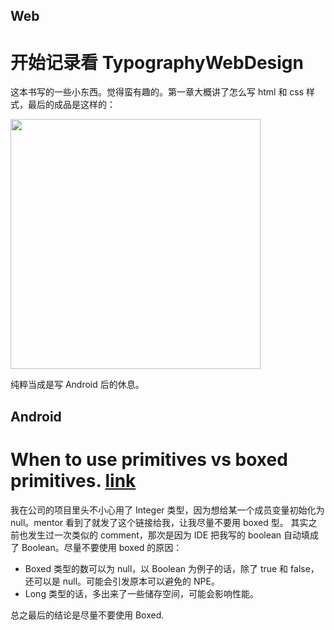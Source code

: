 ## Web
# 开始记录看 TypographyWebDesign 
这本书写的一些小东西。觉得蛮有趣的。第一章大概讲了怎么写 html 和 css 样式，最后的成品是这样的：


<img src="http://ww3.sinaimg.cn/large/9fbe0bc0jw1f2qr94jz2rj21kw10f0wj.jpg" width="400px">

纯粹当成是写 Android 后的休息。

## Android
# When to use primitives vs boxed primitives. [link](http://programmers.stackexchange.com/questions/203970/when-to-use-primitive-vs-class-in-java)

我在公司的项目里头不小心用了 Integer 类型，因为想给某一个成员变量初始化为 null。mentor 看到了就发了这个链接给我，让我尽量不要用 boxed 型。
其实之前也发生过一次类似的 comment，那次是因为 IDE 把我写的 boolean 自动填成了 Boolean。尽量不要使用 boxed 的原因：
- Boxed 类型的数可以为 null，以 Boolean 为例子的话，除了 true 和 false，还可以是 null。可能会引发原本可以避免的 NPE。
- Long 类型的话，多出来了一些储存空间，可能会影响性能。 

总之最后的结论是尽量不要使用 Boxed.

